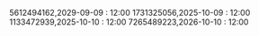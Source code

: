 5612494162,2029-09-09 : 12:00
1731325056,2025-10-09 : 12:00
1133472939,2025-10-10 : 12:00
7265489223,2026-10-10 : 12:00
